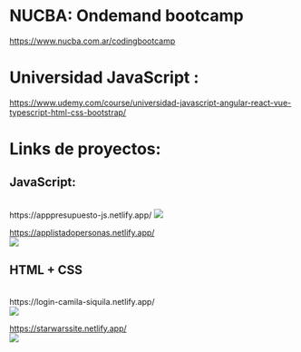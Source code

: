 
# NUCBA: Ondemand bootcamp
https://www.nucba.com.ar/codingbootcamp
# Universidad JavaScript : 
https://www.udemy.com/course/universidad-javascript-angular-react-vue-typescript-html-css-bootstrap/




<h1>Links de proyectos:</h1>
<h2>JavaScript: </h2> <br/>
https://apppresupuesto-js.netlify.app/
<img src ="https://user-images.githubusercontent.com/101137474/205815542-e90d3ffd-5a6e-48b8-a303-7b58a3a62973.png" >

https://applistadopersonas.netlify.app/ <br/>
<img src ="https://user-images.githubusercontent.com/101137474/205756204-4e7b03ba-59d2-4007-81cf-a8126da1d295.png">

<h2> HTML + CSS </h2><br/>
https://login-camila-siquila.netlify.app/ <br/>
<img src ="https://user-images.githubusercontent.com/101137474/205755769-8195fdac-cbbd-4eec-b26a-4a91255233d3.png">


https://starwarssite.netlify.app/ <br/>
<img src ="https://user-images.githubusercontent.com/101137474/205756071-5e6f1d18-7df5-4cf4-9b77-f461ea96c3ff.png">


